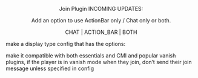 <p align='center'>  Join Plugin INCOMING UPDATES:
<p align='center'> Add an option to use ActionBar only / Chat only or both.
<p align='center'>  CHAT | ACTION_BAR | BOTH 

<p> make a display type config that has the options: </p>
<p> make it compatible with both essentials and CMI and popular vanish plugins, if the player is in vanish mode when they join, don’t send their join message unless specified in config




